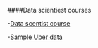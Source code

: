 

####Data scientiest courses

-[Data scentist course](https://www.dataquest.io/track/data-scientist-track)

-[Sample Uber data](http://toddwschneider.com/archives/)


